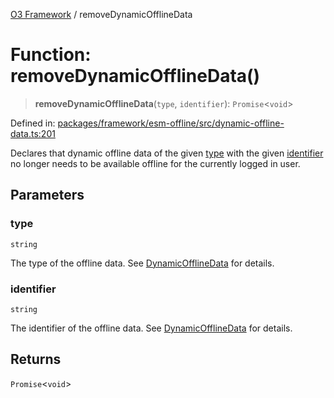 [O3 Framework](../API.md) / removeDynamicOfflineData

# Function: removeDynamicOfflineData()

> **removeDynamicOfflineData**(`type`, `identifier`): `Promise`\<`void`\>

Defined in: [packages/framework/esm-offline/src/dynamic-offline-data.ts:201](https://github.com/its-kios09/openmrs-esm-core/blob/main/packages/framework/esm-offline/src/dynamic-offline-data.ts#L201)

Declares that dynamic offline data of the given [type](#removedynamicofflinedata) with the given [identifier](#removedynamicofflinedata)
no longer needs to be available offline for the currently logged in user.

## Parameters

### type

`string`

The type of the offline data. See [DynamicOfflineData](../interfaces/DynamicOfflineData.md) for details.

### identifier

`string`

The identifier of the offline data. See [DynamicOfflineData](../interfaces/DynamicOfflineData.md) for details.

## Returns

`Promise`\<`void`\>

